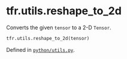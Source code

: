 <div itemscope itemtype="http://developers.google.com/ReferenceObject">
<meta itemprop="name" content="tfr.utils.reshape_to_2d" />
<meta itemprop="path" content="Stable" />
</div>

# tfr.utils.reshape_to_2d

Converts the given `tensor` to a 2-D `Tensor`.

```python
tfr.utils.reshape_to_2d(tensor)
```

Defined in
[`python/utils.py`](https://github.com/tensorflow/ranking/tree/master/tensorflow_ranking/python/utils.py).

<!-- Placeholder for "Used in" -->
